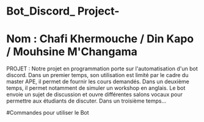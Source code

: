 # Bot_Discord_ Project-
# Nom : Chafi Khermouche / Din Kapo / Mouhsine M'Changama
PROJET : Notre projet en programmation porte sur l'automatisation d'un bot discord. Dans un premier temps, son utilisation est limité par le cadre du master APE, il permet de fournir les cours demandés. Dans un deuxième temps, il permet notamment de simuler un workshop en anglais. Le bot envoie un sujet de discussion et ouvre différentes salons vocaux pour permettre aux étudiants de discuter. Dans un troisième temps... 

#Commandes pour utiliser le Bot 

